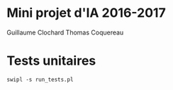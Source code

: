 Mini projet d'IA 2016-2017
==========================

Guillaume Clochard
Thomas Coquereau

# Tests unitaires

```
swipl -s run_tests.pl
```
